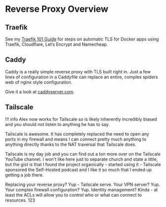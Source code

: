 # Reverse Proxy Overview

## Traefik

See my [Traefik 101 Guide](traefik101.md) for steps on automatic TLS for Docker apps using Traefik, Cloudflare, Let’s Encrypt and Namecheap.

## Caddy

Caddy is a really simple reverse proxy with TLS built right in. Just a few lines of configuration in a Caddyfile can replace an entire, complex spiders web of nginx style configuration.

Give it a look at [caddyserver.com](https://caddyserver.com/).

## Tailscale

!!! info
    Alex now works for Tailscale so is likely inherently incredibly biased and you should not listen to anything he has to say.

Tailscale is awesome. It has completely replaced the need to open any ports in my firewall and means I can connect pretty much anything to anything directly thanks to the NAT traversal that Tailscale does.

Tailscale is my day job and you can find out a ton more over on the Tailscale YouTube channel. I won't like here just to separate church and state a little, but the gist is that I found the project organically - started using it - Tailscale sponsored the Self-Hosted podcast and I like it so much that I ended up getting a job there.

Replacing your reverse proxy? Yup - Tailscale serve. Your VPN server? Yup. Your complex firewall configuration? Yup. Identity management? Kinda - at least the ACLs will allow you to control who or what can connect to resources. 123
